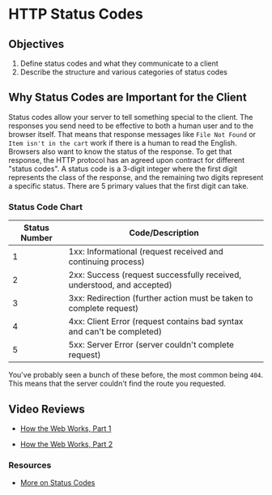 # HTTP Status Codes

## Objectives

1. Define status codes and what they communicate to a client
2. Describe the structure and various categories of status codes

## Why Status Codes are Important for the Client

Status codes allow your server to tell something special to the client. The responses you send need to be effective to both a human user and to the browser itself. That means that  response messages like `File Not Found` or `Item isn't in the cart` work if there is a human to read the English. Browsers also want to know the status of the response. To get that response, the HTTP protocol has an agreed upon contract for different "status codes". A status code is a 3-digit integer where the first digit represents the class of the response, and the remaining two digits represent a specific status. There are 5 primary values that the first digit can take.  

### Status Code Chart

Status Number | Code/Description
--------------|--------------------------
1             | 1xx: Informational (request received and continuing process)
2             | 2xx: Success (request successfully received, understood, and accepted)
3             | 3xx: Redirection (further action must be taken to complete request)
4             | 4xx: Client Error (request contains bad syntax and can't be completed)
5             | 5xx: Server Error (server couldn't complete request)

You've probably seen a bunch of these before, the most common being `404`. This means that the server couldn't find the route you requested.

## Video Reviews

* [How the Web Works, Part 1](https://www.youtube.com/watch?v=gI9wqEDPiY0)

* [How the Web Works, Part 2](https://www.youtube.com/watch?v=LSUevS1PRTg)

### Resources
* [More on Status Codes](http://www.tutorialspoint.com/http/http_status_codes.htm)

